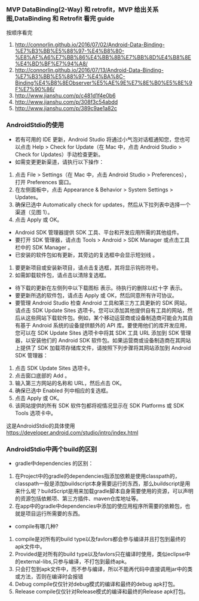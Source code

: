 ###  MVP DataBinding(2-Way) 和 retrofit，MVP 给出关系图,DataBinding 和 Retrofit  看完 guide

按顺序看完
1. http://connorlin.github.io/2016/07/02/Android-Data-Binding-%E7%B3%BB%E5%88%97-%E4%B8%80-%E8%AF%A6%E7%BB%86%E4%BB%8B%E7%BB%8D%E4%B8%8E%E4%BD%BF%E7%94%A8/
2. http://connorlin.github.io/2016/07/13/Android-Data-Binding-%E7%B3%BB%E5%88%97-%E4%BA%8C-Binding%E4%B8%8EObserver%E5%AE%9E%E7%8E%B0%E5%8E%9F%E7%90%86/
3. http://www.jianshu.com/p/c481d1f4e0b6
4. http://www.jianshu.com/p/308f3c54abdd
5. http://www.jianshu.com/p/389c9ae1a82c



### AndroidStdio的使用
- 若有可用的 IDE 更新，Android Studio 将通过小气泡对话框通知您，您也可以点击 Help > Check for Update（在 Mac 中，点击 Android Studio > Check for Updates）手动检查更新。
- 如需变更更新渠道，请执行以下操作：
1. 点击 File > Settings（在 Mac 中，点击 Android Studio > Preferences），打开 Preferences 窗口。
2. 在左侧面板中，点击 Appearance & Behavior > System Settings > Updates。
3. 确保已选中 Automatically check for updates，然后从下拉列表中选择一个渠道（见图 1）。
4. 点击 Apply 或 OK。
- Android SDK 管理器提供 SDK 工具、平台和开发应用所需的其他组件。
- 要打开 SDK 管理器，请点击 Tools > Android > SDK Manager 或点击工具栏中的 SDK Manager 。
- 已安装的软件包如有更新，其旁边的复选框中会显示短划线 。
1. 要更新项目或安装新项目，请点击复选框，其将显示钩形符号。
2. 如需卸载软件包，请点击以清除复选框。
- 待下载的更新在左侧列中以下载图标  表示。待执行的删除以红十字  表示。
- 要更新所选的软件包，请点击 Apply 或 OK，然后同意所有许可协议。
- 要管理 Android Studio 检查 Android 工具和第三方工具更新的 SDK 网站，请点击 SDK Update Sites 选项卡。您可以添加其他提供自有工具的网站，然后从这些网站下载软件包。例如，某个移动运营商或设备制造商可能会为其自有基于 Android 系统的设备提供额外的 API 库。要使用他们的库开发应用，您可以在 SDK Update Sites 选项卡中将其 SDK 工具 URL 添加到 SDK 管理器，以安装他们的 Android SDK 软件包。如果运营商或设备制造商在其网站上提供了 SDK 加载项存储库文件，请按照下列步骤将其网站添加到 Android SDK 管理器：
1. 点击 SDK Update Sites 选项卡。
2. 点击窗口底部的 Add 。
3. 输入第三方网站的名称和 URL，然后点击 OK。
4. 确保已选中 Enabled 列中相应的复选框。
5. 点击 Apply 或 OK。
6. 该网站提供的所有 SDK 软件包都将视情况显示在 SDK Platforms 或 SDK Tools 选项卡中。

这是AndroidStdio的具体使用 https://developer.android.com/studio/intro/index.html

### AndroidStdio中两个build的区别
- gradle中dependencies 的区别：
1. 在Project中的gradle的dependencies指添加依赖是使用classpath的，classpath一般是添加buildscript本身需要运行的东西，那么buildscript是用来什么呢？buildScript是用来加载gradle脚本自身需要使用的资源，可以声明的资源包括依赖项、第三方插件、maven仓库地址等。
2. 在app中的gradle中dependencies中添加的使应用程序所需要的依赖包，也就是项目运行所需要的东西。
- compile有哪几种?
1. compile是对所有的build type以及favlors都会参与编译并且打包到最终的apk文件中。
2. Provided是对所有的build type以及favlors只在编译时使用，类似eclipse中的external-libs,只参与编译，不打包到最终apk。
3. 只会打包到apk文件中，而不参与编译，所以不能再代码中直接调用jar中的类或方法，否则在编译时会报错
4. Debug compile仅仅针对debug模式的编译和最终的debug apk打包。
5. Release compile仅仅针对Release模式的编译和最终的Release apk打包。
